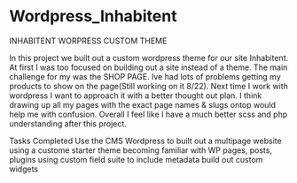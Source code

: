 # Wordpress_Inhabitent
INHABITENT WORPRESS CUSTOM THEME

In this project we built out a custom wordpress theme for our site Inhabitent. At first I was too focused on building out a site instead of a theme. The main challenge for my was the SHOP PAGE. Ive had lots of problems getting my products to show on the page(Still working on it 8/22). Next time I work with wordpress I want to approach it with a better thought out plan. I think drawing up all my pages with the exact page names & slugs ontop would help me with confusion. Overall I feel like I have a much better scss and php understanding after this project.

Tasks Completed Use the CMS Wordpress to built out a multipage website using a custome starter theme becoming familiar with WP pages, posts, plugins using custom field suite to include metadata build out custom widgets
